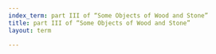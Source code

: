 ```yaml
---
index_term: part III of “Some Objects of Wood and Stone”
title: part III of “Some Objects of Wood and Stone”
layout: term

---
```


